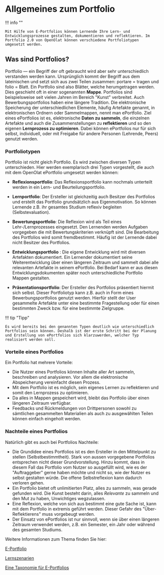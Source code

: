 # Allgemeines zum Portfolio

!!! info ""

    Mit Hilfe von E-Portfolios können Lernende Ihre Lern- und Entwicklungsprozesse gestalten, dokumentieren und reflektieren. Im Portfolio 2.0 von OpenOlat können verschiedene Portfoliotypen umgesetzt werden.  

## Was sind Portfolios?

Portfolio — ein Begriff der oft gebraucht wird aber sehr unterschiedlich
verstanden werden kann. Ursprünglich kommt der Begriff aus dem lateinischen
und setzt sich aus zwei Teilen zusammen: portare = tragen und folio = Blatt.
Ein Portfolio sind also Blätter, welche herumgetragen werden. Dies geschieht
oft in einer sogenannten **Mappe**. Portfolios sind beispielsweise seit vielen
Jahren im Bereich "Kunst" verbreitet. Auch Bewerbungsportfolios haben eine
längere Tradition. Die elektronische Speicherung der unterschiedlichen
Elemente, häufig Artefakte genannt, in elektronischen Ordnern oder
Sammelmappen, nennt man ePortfolio. Ziel eines ePortfolios ist es,
elektronische **Daten zu sammeln**, die einzelnen Artefakte und auch die
Zusammenstellungen zu **reflektieren** und so den eigenen **Lernprozess zu
optimieren**. Dabei können ePortfolios nur für sich selbst, individuell, oder
mit Freigabe für andere Personen (Lehrende, Peers) genutzt werden.

### Portfoliotypen

Portfolio ist nicht gleich Portfolio. Es wird zwischen diversen Typen
unterschieden. Hier werden exemplarisch drei Typen vorgestellt, die auch mit
dem OpenOlat ePortfolio umgesetzt werden können:

  *  **Reflexionsportfolio**: Das Reflexionsportfolio kann nochmals unterteilt werden in ein Lern- und Beurteilungsportfolio. 
  
  * **Lernportfolio**: Der Ersteller ist gleichzeitig auch Besitzer des Portfolios und erstellt das Portfolio grundsätzlich aus Eigenmotivation. So können Lernende z.B. ihr gesamtes Studium reflexiv begleiten (Selbstevaluation).   

  * **Bewertungsportfolio**: Die Reflexion wird als Teil eines Lehr-/Lernprozesses eingesetzt. Den Lernenden werden Aufgaben vorgegeben die mit Bewertungskriterien verknüpft sind. Die Bearbeitung des Portfolios wird somit fremdbestimmt. Häufig ist der Lernende dabei nicht Besitzer des Portfolios. 
  
  *   **Entwicklungsportfolio** : Die eigene Entwicklung wird mit diversen Artefakten dokumentiert. Ein Lernender dokumentiert seine Weiterentwicklung über einen längeren Zeitraum und sammelt dabei alle relevanten Artefakte in seinem ePortfolio. Bei Bedarf kann er aus diesen Entwicklungsdokumenten später noch unterschiedliche Portfolio Mappen gestalten.   

  *   **Präsentationsportfolio**: Der Ersteller des Portfolios präsentiert hiermit sich selbst. Dieser Portfoliotyp kann z.B. auch in Form eines Bewerbungsportfolios genutzt werden. Hierfür stellt der User gesammelte Artefakte unter eine bestimmte Fragestellung oder für einen bestimmten Zweck bzw. für eine bestimmte Zielgruppe.   

!!! tip "Tipp"

    Es wird bereits bei den genannten Typen deutlich wie unterschiedlich Portfolios sein können. Deshalb ist der erste Schritt bei der Planung und Erstellung von ePortfolios sich klarzuwerden, welcher Typ realisiert werden soll.

### Vorteile eines Portfolios

Ein Portfolio hat mehrere Vorteile:

  * Die Nutzer eines Portfolios können Inhalte aller Art sammeln, beschreiben und analysieren. Vor allem die elektronische Abspeicherung vereinfacht diesen Prozess. 
  * Mit dem Portfolio ist es möglich, sein eigenes Lernen zu reflektieren und somit den Lernprozess zu optimieren.
  * Da alles in Mappen gespeichert wird, bleibt das Portfolio über einen längeren Zeitraum verfügbar.
  * Feedbacks und Rückmeldungen von Drittpersonen sowohl zu sämtlichen gesammelten Materialien als auch zu ausgewählten Teilen können einfach eingeholt werden. 

### Nachteile eines Portfolios

Natürlich gibt es auch bei Portfolios Nachteile:

  * Die Grundidee eines Portfolios ist es den Ersteller in den Mittelpunkt zu stellen (Selbstbestimmtheit). Stark von aussen vorgegebene Portfolios entsprechen nicht dieser Grundvorstellung. Hinzu kommt, dass in diesem Fall das Portfolio vom Nutzer so ausgefüllt wird, wie es der "Auftraggeber" gerne haben möchte und nicht so, wie der Nutzer es selbst gestalten würde. Die offene Selbstreflexion kann dadurch verloren gehen.
  * Ein Portfolio bietet oft unlimitierten Platz, alles zu sammeln, was gerade gefunden wird. Die Kunst besteht darin, alles _Relevante_ zu sammeln und den Mut zu haben, Unwichtiges wegzulassen.
  * Eine Reflexion, welche von sich aus bestimmt eine gute Sache ist, kann mit dem Portfolio in extremis geführt werden. Dieser Gefahr des "Über-Reflektierens" muss vorgebeugt werden.
  * Der Einsatz von ePortfolios ist nur sinnvoll, wenn sie über einen längeren Zeitraum verwendet werden, z.B. ein Semester, ein Jahr oder während des gesamten Studiums.

Weitere Informationen zum Thema finden Sie hier:

[E-Portfolio](https://www.e-teaching.org/lehrszenarien/pruefung/pruefungsform/eportfolio/)

[Lernszenarien](https://www.e-teaching.org/lehrszenarien/pruefung/pruefungsform/eportfolio/)

[Eine Taxonomie für E-Portfolios](http://peter.baumgartner.name/wp-content/uploads/2012/12/Baumgartner_2012_Eine-Taxonomie-fuer-E-Portfolios.pdf)

